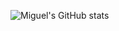 ![Miguel's GitHub stats](https://github-readme-stats.vercel.app/api?username=miguelrochabh&show_icons=true&theme=radical&hide=prs)</br>
